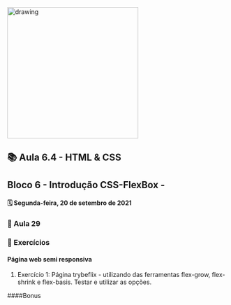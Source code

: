 <img src="https://user-images.githubusercontent.com/87394535/129942939-007fc304-2ac0-431d-b018-685951e5750f.png" alt="drawing" width="300"/>

## 📚 Aula 6.4 -  HTML & CSS
## Bloco 6 - Introdução CSS-FlexBox - 
#### 🗓️ Segunda-feira, 20 de setembro de 2021 

### 📖 Aula 29
### 📓 Exercícios
#### Página web semi responsiva
1.  Exercício 1:
Página trybeflix - utilizando das ferramentas flex-grow, flex-shrink e flex-basis. Testar e utilizar as opções.



####Bonus

